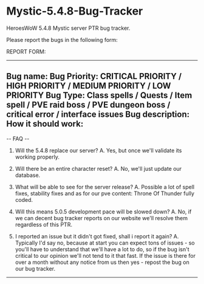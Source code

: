 # Mystic-5.4.8-Bug-Tracker
HeroesWoW 5.4.8 Mystic server PTR bug tracker.

Please report the bugs in the following form:

REPORT FORM: 

------------
Bug name: 
Bug Priority: CRITICAL PRIORITY / HIGH PRIORITY / MEDIUM PRIORITY / LOW PRIORITY
Bug Type: Class spells / Quests / Item spell / PVE raid boss / PVE dungeon boss / critical error / interface issues
Bug description: 
How it should work: 
------------

-- FAQ --

1. Will the 5.4.8 replace our server? 
A. Yes, but once we'll validate its working properly.

2. Will there be an entire character reset?
A. No, we'll just update our database.

3. What will be able to see for the server release?
A. Possible a lot of spell fixes, stability fixes and as for our pve content: Throne Of Thunder fully coded.

4. Will this means 5.0.5 development pace will be slowed down?
A. No, if we can decent bug tracker reports on our website we'll resolve them regardless of this PTR.

5. I reported an issue but it didn't got fixed, shall i report it again?
A. Typically I'd say no, because at start you can expect tons of issues - so you'll have to understand that we'll have
a lot to do, so if the bug isn't critical to our opinion we'll not tend to it that fast. If the issue is there for over
a month without any notice from us then yes - repost the bug on our bug tracker.

---------




